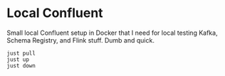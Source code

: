 # Local Confluent

Small local Confluent setup in Docker that I need for local testing Kafka, Schema Registry, and Flink stuff.
Dumb and quick.

```
just pull
just up
just down
```
